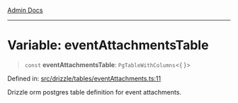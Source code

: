 [Admin Docs](/)

***

# Variable: eventAttachmentsTable

> `const` **eventAttachmentsTable**: `PgTableWithColumns`\<\{ \}\>

Defined in: [src/drizzle/tables/eventAttachments.ts:11](https://github.com/Sourya07/talawa-api/blob/cfbd515d04ffba748b09232a33807f1845dd1878/src/drizzle/tables/eventAttachments.ts#L11)

Drizzle orm postgres table definition for event attachments.
